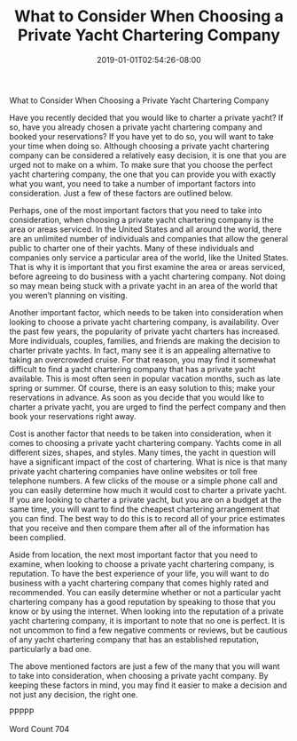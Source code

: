 ﻿---
title: "What to Consider When Choosing a Private Yacht Chartering Company"
date: 2019-01-01T02:54:26-08:00
description: "Private Yacht Charters TXT Tips for Web Success"
featured_image: "/images/Private Yacht Charters TXT.jpg"
tags: ["Private Yacht Charters TXT"]
---

What to Consider When Choosing a Private Yacht Chartering Company

Have you recently decided that you would like to charter a private yacht?  If so, have you already chosen a private yacht chartering company and booked your reservations? If you have yet to do so, you will want to take your time when doing so.  Although choosing a private yacht chartering company can be considered a relatively easy decision, it is one that you are urged not to make on a whim.  To make sure that you choose the perfect yacht chartering company, the one that you can provide you with exactly what you want, you need to take a number of important factors into consideration. Just a few of these factors are outlined below.

Perhaps, one of the most important factors that you need to take into consideration, when choosing a private yacht chartering company is the area or areas serviced.  In the United States and all around the world, there are an unlimited number of individuals and companies that allow the general public to charter one of their yachts.  Many of these individuals and companies only service a particular area of the world, like the United States.  That is why it is important that you first examine the area or areas serviced, before agreeing to do business with a yacht chartering company.  Not doing so may mean being stuck with a private yacht in an area of the world that you weren’t planning on visiting.  

Another important factor, which needs to be taken into consideration when looking to choose a private yacht chartering company, is availability.  Over the past few years, the popularity of private yacht charters has increased.  More individuals, couples, families, and friends are making the decision to charter private yachts.  In fact, many see it is an appealing alternative to taking an overcrowded cruise.  For that reason, you may find it somewhat difficult to find a yacht chartering company that has a private yacht available.  This is most often seen in popular vacation months, such as late spring or summer.  Of course, there is an easy solution to this; make your reservations in advance.  As soon as you decide that you would like to charter a private yacht, you are urged to find the perfect company and then book your reservations right away.

Cost is another factor that needs to be taken into consideration, when it comes to choosing a private yacht chartering company.  Yachts come in all different sizes, shapes, and styles.  Many times, the yacht in question will have a significant impact of the cost of chartering.  What is nice is that many private yacht chartering companies have online websites or toll free telephone numbers.  A few clicks of the mouse or a simple phone call and you can easily determine how much it would cost to charter a private yacht.  If you are looking to charter a private yacht, but you are on a budget at the same time, you will want to find the cheapest chartering arrangement that you can find.  The best way to do this is to record all of your price estimates that you receive and then compare them after all of the information has been complied.

Aside from location, the next most important factor that you need to examine, when looking to choose a private yacht chartering company, is reputation. To have the best experience of your life, you will want to do business with a yacht chartering company that comes highly rated and recommended.  You can easily determine whether or not a particular yacht chartering company has a good reputation by speaking to those that you know or by using the internet.  When looking into the reputation of a private yacht chartering company, it is important to note that no one is perfect.  It is not uncommon to find a few negative comments or reviews, but be cautious of any yacht chartering company that has an established reputation, particularly a bad one.

The above mentioned factors are just a few of the many that you will want to take into consideration, when choosing a private yacht company. By keeping these factors in mind, you may find it easier to make a decision and not just any decision, the right one.

PPPPP

Word Count 704

